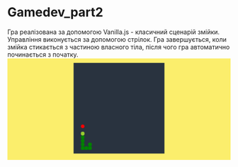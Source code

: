 # Gamedev_part2
Гра реалізована за допомогою Vanilla.js - класичний сценарій змійки. Управління виконується за допомогою стрілок. Гра завершується, коли змійка стикається з частиною власного тіла, після чого гра автоматично починається з початку.
![Alt text](image.png)
